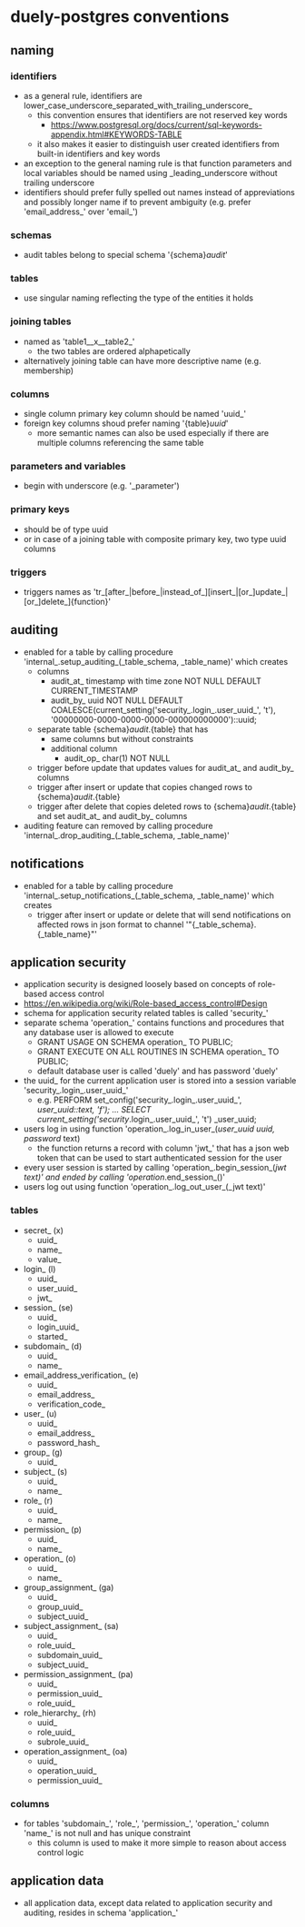 # duely-postgres conventions

## naming

### identifiers
- as a general rule, identifiers are lower_case_underscore_separated_with_trailing_underscore_
  - this convention ensures that identifiers are not reserved key words 
    - https://www.postgresql.org/docs/current/sql-keywords-appendix.html#KEYWORDS-TABLE
  - it also makes it easier to distinguish user created identifiers from built-in identifiers and key words
- an exception to the general naming rule is that function parameters and local variables should be named using _leading_underscore without trailing underscore
- identifiers should prefer fully spelled out names instead of appreviations and possibly longer name if to prevent ambiguity (e.g. prefer 'email_address_' over 'email_')

### schemas
- audit tables belong to special schema '{schema}_audit_'

### tables
- use singular naming reflecting the type of the entities it holds

### joining tables
- named as 'table1__x__table2_'
  - the two tables are ordered alphapetically
- alternatively joining table can have more descriptive name (e.g. membership)

### columns
- single column primary key column should be named 'uuid_'
- foreign key columns shoud prefer naming '{table}_uuid_'
  - more semantic names can also be used especially if there are multiple columns referencing the same table

### parameters and variables
- begin with underscore (e.g. '_parameter')

### primary keys
- should be of type uuid
- or in case of a joining table with composite primary key, two type uuid columns

### triggers
- triggers names as 'tr_[after_|before_|instead_of_][insert_|[or_]update_|[or_]delete_]{function}'

## auditing
- enabled for a table by calling procedure 'internal_.setup_auditing_(_table_schema, _table_name)' which creates
  - columns
    - audit_at_ timestamp with time zone NOT NULL DEFAULT CURRENT_TIMESTAMP
    - audit_by_ uuid NOT NULL DEFAULT COALESCE(current_setting('security_.login_.user_uuid_', 't'), '00000000-0000-0000-0000-000000000000')::uuid;
  - separate table {schema}_audit_.{table} that has
    - same columns but without constraints
    - additional column
      - audit_op_ char(1) NOT NULL
  - trigger before update that updates values for audit_at_ and audit_by_ columns
  - trigger after insert or update that copies changed rows to {schema}_audit_.{table}
  - trigger after delete that copies deleted rows to {schema}_audit_.{table} and set audit_at_ and audit_by_ columns
- auditing feature can removed by calling procedure 'internal_.drop_auditing_(_table_schema, _table_name)'

## notifications
- enabled for a table by calling procedure 'internal_.setup_notifications_(_table_schema, _table_name)' which creates
  - trigger after insert or update or delete that will send notifications on affected rows in json format to channel '"{_table_schema}.{_table_name}"'

## application security
- application security is designed loosely based on concepts of role-based access control
- https://en.wikipedia.org/wiki/Role-based_access_control#Design
- schema for application security related tables is called 'security_'
- separate schema 'operation_' contains functions and procedures that any database user is allowed to execute
  - GRANT USAGE ON SCHEMA operation_ TO PUBLIC;
  - GRANT EXECUTE ON ALL ROUTINES IN SCHEMA operation_ TO PUBLIC;
  - default database user is called 'duely' and has password 'duely'
- the uuid_ for the current application user is stored into a session variable 'security_.login_.user_uuid_'
  - e.g. 
    PERFORM set_config('security_.login_.user_uuid_', _user_uuid::text, 'f');
    ...
    SELECT current_setting('security_.login_.user_uuid_', 't') _user_uuid;
- users log in using function 'operation_.log_in_user_(_user_uuid uuid, password_ text)
  - the function returns a record with column 'jwt_' that has a json web token that can be used to start authenticated session for the user
- every user session is started by calling 'operation_.begin_session_(_jwt text)' and ended by calling 'operation_.end_session_()'
- users log out using function 'operation_.log_out_user_(_jwt text)'

### tables
- secret_ (x)
  - uuid_
  - name_
  - value_
- login_ (l)
  - uuid_
  - user_uuid_
  - jwt_
- session_ (se)
  - uuid_
  - login_uuid_
  - started_
- subdomain_ (d)
  - uuid_
  - name_
- email_address_verification_ (e)
  - uuid_
  - email_address_
  - verification_code_
- user_ (u)
  - uuid_
  - email_address_
  - password_hash_
- group_ (g)
  - uuid_
- subject_ (s)
  - uuid_
  - name_
- role_ (r)
  - uuid_
  - name_
- permission_ (p)
  - uuid_
  - name_
- operation_ (o)
  - uuid_
  - name_
- group_assignment_ (ga)
  - uuid_
  - group_uuid_
  - subject_uuid_
- subject_assignment_ (sa)
  - uuid_
  - role_uuid_
  - subdomain_uuid_
  - subject_uuid_
- permission_assignment_ (pa)
  - uuid_
  - permission_uuid_
  - role_uuid_
- role_hierarchy_ (rh)
  - uuid_
  - role_uuid_
  - subrole_uuid_
- operation_assignment_ (oa)
  - uuid_
  - operation_uuid_
  - permission_uuid_

### columns
- for tables 'subdomain_', 'role_', 'permission_', 'operation_' column 'name_' is not null and has unique constraint
  - this column is used to make it more simple to reason about access control logic

## application data
- all application data, except data related to application security and auditing, resides in schema 'application_'

